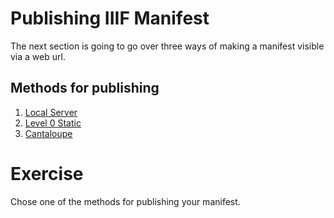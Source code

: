 # Publishing IIIF Manifest
The next section is going to go over three ways of making a manifest visible via a web url.

## Methods for publishing

1. [Local Server](visual_studio_setup)
2. [Level 0 Static](workbench)
3. [Cantaloupe](github-publishing.html)

# Exercise
Chose one of the methods for publishing your manifest.